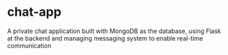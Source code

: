 # chat-app
A private chat application built with MongoDB as the database, using Flask at the backend and managing messaging system to enable real-time communication
